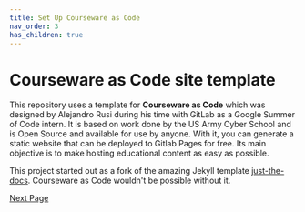 ```yaml
---
title: Set Up Courseware as Code
nav_order: 3
has_children: true
---
```

# Courseware as Code site template

This repository uses a template for **Courseware as Code** which was designed by Alejandro Rusi during his time with GitLab as a Google Summer of Code intern. It is based on work done by the US Army Cyber School and is Open Source and available for use by anyone. With it, you can generate a static website that can be deployed to Gitlab Pages for free.
Its main objective is to make hosting educational content as easy as possible.

This project started out as a fork of the amazing Jekyll template <a href="https://pmarsceill.github.io/just-the-docs/" target="_blank">just-the-docs</a>.
Courseware as Code wouldn't be possible without it.


[Next Page](https://devops-education.gitlab.io/cwac-workshop/course/fork/)
